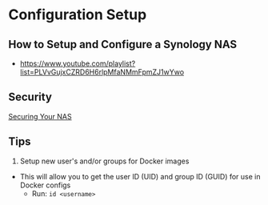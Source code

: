 # Configuration Setup

## How to Setup and Configure a Synology NAS

- https://www.youtube.com/playlist?list=PLVvGujxCZRD6H6rlpMfaNMmFpmZJ1wYwo

## Security

[Securing Your NAS](https://www.synology.com/en-us/knowledgebase/DSM/help/DSM/Tutorial/secure_your_nas)

## Tips

1. Setup new user's and/or groups for Docker images

- This will allow you to get the user ID (UID) and group ID (GUID) for use in Docker configs
  - Run: `id <username>`
